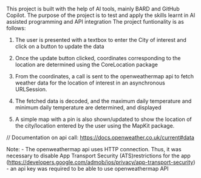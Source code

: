 This project is built with the help of AI tools,
mainly BARD and GitHub Copilot.
The purpose of the project is to test and apply the skills learnt in AI assisted programming and API integration
The project funtionality is as follows:

1. The user is presented with a textbox to enter the City of interest and click on a button to update the data
2. Once the update button clicked, coordinates corresponding to the location are determined using the CoreLocation package
3. From the coordinates, a call is sent to the openweathermap api to fetch weather data for the location of interest in an asynchronous URLSession.
4. The fetched data is decoded, and the maximum daily temperature and minimum daily temperature are determined, and displayed
 
5. A simple map with a pin is also shown/updated to show the location of the city/location entered by the user using the MapKit package.
 
// Documentation on api call: https://docs.openweather.co.uk/current#data

 Note: - The openweathermap api uses HTTP connection. Thus, it was necessary to disable App Transport Security (ATS)restrictions for the app (https://developers.google.com/admob/ios/privacy/app-transport-security)
        - an api key was required to be able to use openweathermap API
